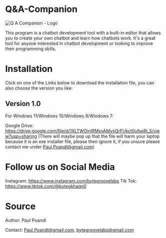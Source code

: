# Q&A-Companion

![Q A Companion - Logo](https://user-images.githubusercontent.com/75140549/235306150-07abf8eb-7ec4-4214-88f5-c3a465526f28.png)

This program is a chatbot development tool with a built-in editor that allows you to create your own chatbot and learn how chatbots work. It's a great tool for anyone interested in chatbot development or looking to improve their programming skills.

# Installation

Click on one of the Links below to download the installation file, you can also choose the version you like:

## Version 1.0

For Windows 11/Windows 10/Windows 8/Windows 7:

Google Drive: https://drive.google.com/file/d/1XLTWOjnlRMsyAMysQrFUkct0ufseRi_5/view?usp=sharing (There will maybe pop up that the file will harm your laptop because it is an exe installer file, please then ignore it, if you unsure please contact me under Paul.Poandl@gmail.com)

# Follow us on Social Media

Instagram: https://www.instagram.com/bytegroovelabs
Tik Tok: https://www.tiktok.com/@bytegkhaqn0

# Source

Author: Paul Poandl

Contact: Paul.Poandl@gmail.com, bytegroovelabs@gmail.com
